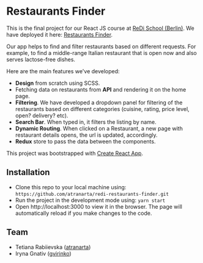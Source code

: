 # Restaurants Finder

This is the final project for our React JS course at [ReDi School (Berlin)](https://www.redi-school.org/berlin).
We have deployed it here: [Restaurants Finder](https://priceless-galileo-680738.netlify.app).

Our app helps to find and filter restaurants based on different requests.
For example, to find a middle-range Italian restaurant that is open now and also serves lactose-free dishes.

Here are the main features we've developed:

- **Design** from scratch using SCSS.
- Fetching data on restaurants from **API** and rendering it on the home page.
- **Filtering**. We have developed a dropdown panel for filtering of the restaurants based on different categories (cuisine, rating, price level, open? delivery? etc).
- **Search Bar**. When typed in, it filters the listing by name.
- **Dynamic Routing**. When clicked on a Restaurant, a new page with restaurant details opens, the url is updated, accordingly.
- **Redux** store to pass the data between the components.

This project was bootstrapped with [Create React App](https://github.com/facebook/create-react-app).

## Installation

- Clone this repo to your local machine using: `https://github.com/atranarta/redi-restaurants-finder.git`
- Run the project in the development mode using: `yarn start`
- Open http://localhost:3000 to view it in the browser. The page will automatically reload if you make changes to the code.

## Team

- Tetiana Rabiievska ([atranarta](https://github.com/atranarta))
- Iryna Gnativ ([gvirinko](https://github.com/gvirinko))

<!-- | <a href="https://github.com/atranarta" target="_blank">**Tatyana Rabievska**</a> | <a href="https://github.com/gvirinko" target="_blank">**Iryna Gnativ**</a> |
| :---: |:---:|

| <img src="https://avatars0.githubusercontent.com/u/13675565?s=460&u=4050b778f434e36a8be41ae53bcf3230202ac032&v=4" alt="alt text" width="200"> | <img src="https://avatars0.githubusercontent.com/u/50527779?s=460&u=2a6b4bf5bf1d83bf2ce7413a12b5d7fb262e5a25&v=4" alt="alt text" width="100"> |
 -->
